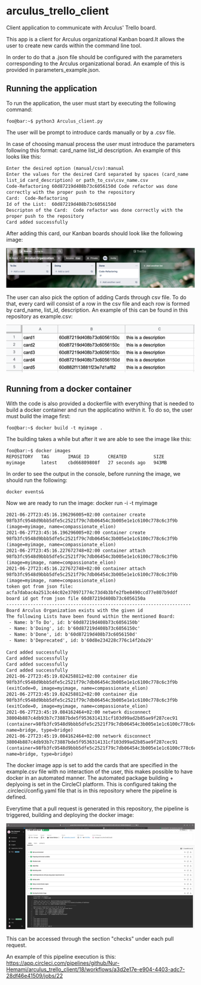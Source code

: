 # arculus_trello_client
Client application to communicate with Arculus' Trello board.

This app is a client for Arculus organizational Kanban board.It allows the user to create new cards within the command line tool.

In order to do that a .json file should be configured with the parameters corresponding to the Arculus organizational borad. An example of this is provided in parameters_example.json.

## Running the application
To run the application, the user must start by executing the following command:

```console
foo@bar:~$ python3 Arculus_client.py
```

The user will be prompt to introduce cards manually or by a .csv file.

In case of choosing manual process the user must introduce the parameters following this format: card_name list_id description.
An example of this looks like this:
```console
Enter the desired option (manual/csv):manual
Enter the values for the desired Card separated by spaces (card_name list_id card_description) or path_to_csv\csv_name.csv
Code-Refactoring 60d87219d408b73c6056150d Code refactor was done correctly with the proper push to the repository
Card:  Code-Refactoring
Id of the List:  60d87219d408b73c6056150d
Descripton of the Card:  Code refactor was done correctly with the proper push to the repository
Card added successfully
```

After adding this card, our Kanban boards should look like the following image:

![alt text](./images/example1.png)

The user can also pick the option of adding Cards through csv file. To do that, every card will consist of a row in the csv file and each row is formed by card_name, list_id, description.
An example of this can be found in this repository as example.csv:

![alt text](./images/example2.png)

## Running from a docker container

With the code is also provided a dockerfile with everything that is needed to build a docker container and run the applicatino within it.
To do so, the user must build the image first:
```console
foo@bar:~$ docker build -t myimage .
```

The building takes a while but after it we are able to see the image like this:
```console
foo@bar:~$ docker images            
REPOSITORY   TAG       IMAGE ID       CREATED          SIZE
myimage      latest    cbd66809808f   27 seconds ago   943MB
```

In order to see the output in the console, before running the image, we should run the following:
```console
docker events&
```

Now we are ready to run the image:
docker run -i -t myimage
```console
2021-06-27T23:45:16.196296005+02:00 container create 98fb3fc9548d9bbb5dfe5c2521f79c7db06454c3b005e1e1c6100c778c6c3f9b (image=myimage, name=compassionate_elion)
2021-06-27T23:45:16.196296005+02:00 container create 98fb3fc9548d9bbb5dfe5c2521f79c7db06454c3b005e1e1c6100c778c6c3f9b (image=myimage, name=compassionate_elion)
2021-06-27T23:45:16.227672748+02:00 container attach 98fb3fc9548d9bbb5dfe5c2521f79c7db06454c3b005e1e1c6100c778c6c3f9b (image=myimage, name=compassionate_elion)
2021-06-27T23:45:16.227672748+02:00 container attach 98fb3fc9548d9bbb5dfe5c2521f79c7db06454c3b005e1e1c6100c778c6c3f9b (image=myimage, name=compassionate_elion)
token got from json file: acfa7dabac4a2513c44c02e370971774c73d4b3bfe2fbe8490ccd77e807b9ddf
board id got from json file 60d87219d408b73c6056150a
---------------------------------------------------------------------
Board Arculus Organization exists with the given id
The following Lists have been found within the mentioned Board:
 - Name: b'To Do', id: b'60d87219d408b73c6056150b'
 - Name: b'Doing', id: b'60d87219d408b73c6056150c'
 - Name: b'Done', id: b'60d87219d408b73c6056150d'
 - Name: b'Deprecated', id: b'60d8e234228c776c14f2da29'

Card added successfully
Card added successfully
Card added successfully
Card added successfully
2021-06-27T23:45:19.024258812+02:00 container die 98fb3fc9548d9bbb5dfe5c2521f79c7db06454c3b005e1e1c6100c778c6c3f9b (exitCode=0, image=myimage, name=compassionate_elion)
2021-06-27T23:45:19.024258812+02:00 container die 98fb3fc9548d9bbb5dfe5c2521f79c7db06454c3b005e1e1c6100c778c6c3f9b (exitCode=0, image=myimage, name=compassionate_elion)
2021-06-27T23:45:19.084162464+02:00 network disconnect 38004b887c4db93b7c73887bde5f9536314131cf103d99ad2b85ae9f287cec91 (container=98fb3fc9548d9bbb5dfe5c2521f79c7db06454c3b005e1e1c6100c778c6c3f9b, name=bridge, type=bridge)
2021-06-27T23:45:19.084162464+02:00 network disconnect 38004b887c4db93b7c73887bde5f9536314131cf103d99ad2b85ae9f287cec91 (container=98fb3fc9548d9bbb5dfe5c2521f79c7db06454c3b005e1e1c6100c778c6c3f9b, name=bridge, type=bridge)
```

The docker image app is set to add the cards that are specified in the example.csv file with no interaction of the user, this makes possible to have docker in an automated manner.
The automated package building + deplyoing is set in the CircleCI platform. This is configured taking the .circleci/config.yaml file that is in this repository where the pipeline is defined.

Everytime that a pull request is generated in this repository, the pipeline is triggered, building and deploying the docker image:

![alt text](./images/example3.png)

This can be accessed through the section "checks" under each pull request.

An example of this pipeline execution is this: https://app.circleci.com/pipelines/github/Nur-Hemami/arculus_trello_client/18/workflows/a3d2e17e-e904-4403-adc7-28df46e41509/jobs/22


